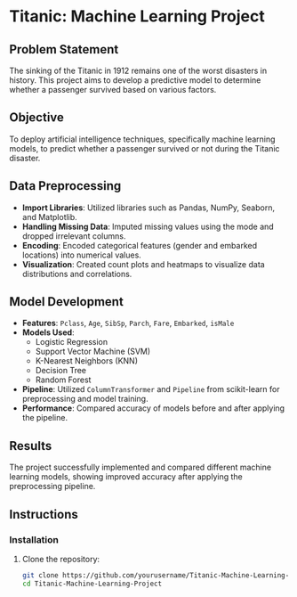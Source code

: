 # Titanic: Machine Learning Project

## Problem Statement
The sinking of the Titanic in 1912 remains one of the worst disasters in history. This project aims to develop a predictive model to determine whether a passenger survived based on various factors.

## Objective
To deploy artificial intelligence techniques, specifically machine learning models, to predict whether a passenger survived or not during the Titanic disaster.

## Data Preprocessing
- **Import Libraries**: Utilized libraries such as Pandas, NumPy, Seaborn, and Matplotlib.
- **Handling Missing Data**: Imputed missing values using the mode and dropped irrelevant columns.
- **Encoding**: Encoded categorical features (gender and embarked locations) into numerical values.
- **Visualization**: Created count plots and heatmaps to visualize data distributions and correlations.

## Model Development
- **Features**: `Pclass`, `Age`, `SibSp`, `Parch`, `Fare`, `Embarked`, `isMale`
- **Models Used**:
  - Logistic Regression
  - Support Vector Machine (SVM)
  - K-Nearest Neighbors (KNN)
  - Decision Tree
  - Random Forest
- **Pipeline**: Utilized `ColumnTransformer` and `Pipeline` from scikit-learn for preprocessing and model training.
- **Performance**: Compared accuracy of models before and after applying the pipeline.

## Results
The project successfully implemented and compared different machine learning models, showing improved accuracy after applying the preprocessing pipeline.

## Instructions
### Installation
1. Clone the repository:
   ```bash
   git clone https://github.com/yourusername/Titanic-Machine-Learning-Project.git
   cd Titanic-Machine-Learning-Project

